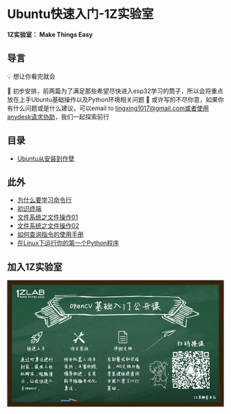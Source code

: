 # Ubuntu快速入门-1Z实验室

**1Z实验室： Make Things Easy**

## 导言

💡 想让你看完就会

📖 初步安排，前两篇为了满足那些希望尽快进入esp32学习的筒子，所以会将重点放在上手Ubuntu基础操作以及Python环境相关问题
📕 或许写的不尽你意，如果你有什么问题或是什么建议，可以email to lingxing1017@gmail.com或者[使用anydesk请求协助](./00anydesk协助.md)，我们一起探索前行

## 目录

* [Ubuntu从安装到作孽](./01Ubuntu从安装到作孽.md)

## 此外

* [为什么要学习命令行](/01.为什么要学习命令行/为什么要学习命令行.md)
* [初识终端](/02.初识终端/初识终端.md)
* [文件系统之文件操作01](/03.文件系统之文件操作01/文件系统之文件操作01.md)
* [文件系统之文件操作02](/04.文件系统之文件操作02/文件系统之文件操作02.md)
* [如何查询指令的使用手册](/05.如何查询指令的使用手册/如何查询指令的使用手册.md)
* [在Linux下运行你的第一个Python程序](/06.在Linux下运行你的第一个Python程序/在Linux下运行你的第一个Python程序.md)

## 加入1Z实验室

![1Z学院宣传海报.png](./image/1Z学院宣传海报.png)